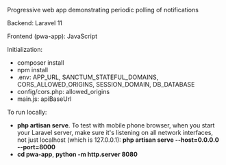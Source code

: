 Progressive web app demonstrating periodic polling of notifications

Backend: Laravel 11

Frontend (pwa-app): JavaScript

Initialization:
* composer install
* npm install
* .env: APP_URL, SANCTUM_STATEFUL_DOMAINS, CORS_ALLOWED_ORIGINS, SESSION_DOMAIN, DB_DATABASE
* config/cors.php: allowed_origins
* main.js: apiBaseUrl

To run locally:
* **php artisan serve**. To test with mobile phone browser, when you start your Laravel server, make sure it's listening on all network interfaces, not just localhost (which is 127.0.0.1): **php artisan serve --host=0.0.0.0 --port=8000**
* **cd pwa-app**, **python -m http.server 8080**
